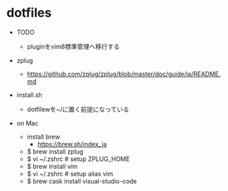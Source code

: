 # dotfiles

- TODO
  - pluginをvim8標準管理へ移行する

- zplug
  - https://github.com/zplug/zplug/blob/master/doc/guide/ja/README.md
  
- install.sh
  - dotfilewを~/に置く前提になっている

- on Mac
  - install brew
    - https://brew.sh/index_ja
  - $ brew install zplug
  - $ vi ~/.zshrc # setup ZPLUG_HOME
  - $ brew install vim
  - $ vi ~/.zshrc # setup alias vim
  - $ brew cask install visual-studio-code
